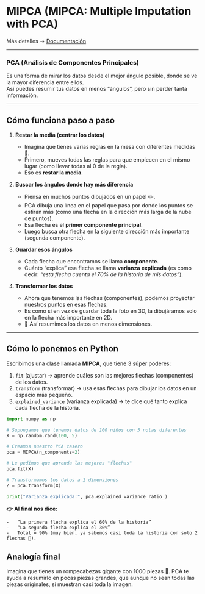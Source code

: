 # MIPCA (MIPCA: Multiple Imputation with PCA)

Más detalles → [Documentación](https://www.rdocumentation.org/packages/missMDA/versions/1.20/topics/MIPCA)

---

### PCA (Análisis de Componentes Principales)  
Es una forma de mirar los datos desde el mejor ángulo posible, donde se ve la mayor diferencia entre ellos.  
Así puedes resumir tus datos en menos “ángulos”, pero sin perder tanta información.

---

## Cómo funciona paso a paso

1. **Restar la media (centrar los datos)**  
   - Imagina que tienes varias reglas en la mesa con diferentes medidas 📏.  
   - Primero, mueves todas las reglas para que empiecen en el mismo lugar (como llevar todas al 0 de la regla).  
   - Eso es **restar la media**.  

2. **Buscar los ángulos donde hay más diferencia**  
   - Piensa en muchos puntos dibujados en un papel ✏️.  
   - PCA dibuja una línea en el papel que pasa por donde los puntos se estiran más (como una flecha en la dirección más larga de la nube de puntos).  
   - Esa flecha es el **primer componente principal**.  
   - Luego busca otra flecha en la siguiente dirección más importante (segunda componente).  

3. **Guardar esos ángulos**  
   - Cada flecha que encontramos se llama **componente**.  
   - Cuánto “explica” esa flecha se llama **varianza explicada** (es como decir: *“esta flecha cuenta el 70% de la historia de mis datos”*).  

4. **Transformar los datos**  
   - Ahora que tenemos las flechas (componentes), podemos proyectar nuestros puntos en esas flechas.  
   - Es como si en vez de guardar toda la foto en 3D, la dibujáramos solo en la flecha más importante en 2D.  
   - 🎯 Así resumimos los datos en menos dimensiones.  

---

## Cómo lo ponemos en Python

Escribimos una clase llamada **MIPCA**, que tiene 3 súper poderes:  
1. `fit` (ajustar) → aprende cuáles son las mejores flechas (componentes) de los datos.  
2. `transform` (transformar) → usa esas flechas para dibujar los datos en un espacio más pequeño.  
3. `explained_variance` (varianza explicada) → te dice qué tanto explica cada flecha de la historia.  

```python
import numpy as np

# Supongamos que tenemos datos de 100 niños con 5 notas diferentes
X = np.random.rand(100, 5)

# Creamos nuestro PCA casero
pca = MIPCA(n_components=2)

# Le pedimos que aprenda las mejores "flechas"
pca.fit(X)

# Transformamos los datos a 2 dimensiones
Z = pca.transform(X)

print("Varianza explicada:", pca.explained_variance_ratio_)
```

**👉 Al final nos dice:**

	-	“La primera flecha explica el 60% de la historia”
	-	“La segunda flecha explica el 30%”
	-	Total = 90% (muy bien, ya sabemos casi toda la historia con solo 2 flechas 🎉).

## Analogía final

Imagina que tienes un rompecabezas gigante con 1000 piezas 🧩.
PCA te ayuda a resumirlo en pocas piezas grandes, que aunque no sean todas las piezas originales,
sí muestran casi toda la imagen.

